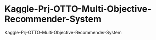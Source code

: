 # Kaggle-Prj-OTTO-Multi-Objective-Recommender-System
Kaggle-Prj-OTTO-Multi-Objective-Recommender-System

